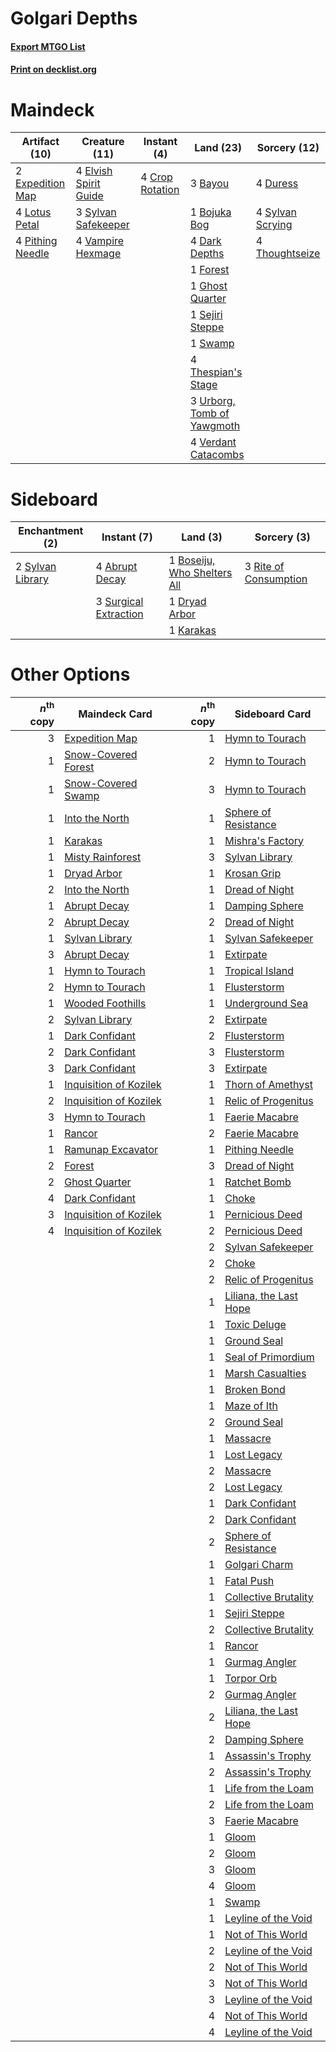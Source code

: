 # Golgari Depths

#### [Export MTGO List](../collection/Golgari%20Depths/Golgari%20Depths.txt)
#### [Print on decklist.org](http://decklist.org/?deckmain=3%09Bayou%0A1%09Bojuka%20Bog%0A4%09Crop%20Rotation%0A4%09Dark%20Depths%0A4%09Duress%0A4%09Elvish%20Spirit%20Guide%0A2%09Expedition%20Map%0A1%09Forest%0A1%09Ghost%20Quarter%0A4%09Lotus%20Petal%0A4%09Pithing%20Needle%0A1%09Sejiri%20Steppe%0A1%09Swamp%0A3%09Sylvan%20Safekeeper%0A4%09Sylvan%20Scrying%0A4%09Thespian's%20Stage%0A4%09Thoughtseize%0A3%09Urborg,%20Tomb%20of%20Yawgmoth%0A4%09Vampire%20Hexmage%0A4%09Verdant%20Catacombs&deckside=4%09Abrupt%20Decay%0A1%09Boseiju,%20Who%20Shelters%20All%0A1%09Dryad%20Arbor%0A1%09Karakas%0A3%09Rite%20of%20Consumption%0A3%09Surgical%20Extraction%0A2%09Sylvan%20Library)
# Maindeck

|                                       Artifact (10)                                       |                                         Creature (11)                                          |                                       Instant (4)                                        |                                              Land (23)                                              |                                       Sorcery (12)                                       |
|-------------------------------------------------------------------------------------------|------------------------------------------------------------------------------------------------|------------------------------------------------------------------------------------------|-----------------------------------------------------------------------------------------------------|------------------------------------------------------------------------------------------|
|2 [Expedition Map](http://gatherer.wizards.com/Pages/Card/Details.aspx?multiverseid=397742)|4 [Elvish Spirit Guide](http://gatherer.wizards.com/Pages/Card/Details.aspx?multiverseid=184542)|4 [Crop Rotation](http://gatherer.wizards.com/Pages/Card/Details.aspx?multiverseid=417430)|3 [Bayou](http://gatherer.wizards.com/Pages/Card/Details.aspx?multiverseid=382860)                   |4 [Duress](http://gatherer.wizards.com/Pages/Card/Details.aspx?multiverseid=270465)       |
|4 [Lotus Petal](http://gatherer.wizards.com/Pages/Card/Details.aspx?multiverseid=420602)   |3 [Sylvan Safekeeper](http://gatherer.wizards.com/Pages/Card/Details.aspx?multiverseid=430371)  |                                                                                          |1 [Bojuka Bog](http://gatherer.wizards.com/Pages/Card/Details.aspx?multiverseid=247536)              |4 [Sylvan Scrying](http://gatherer.wizards.com/Pages/Card/Details.aspx?multiverseid=49529)|
|4 [Pithing Needle](http://gatherer.wizards.com/Pages/Card/Details.aspx?multiverseid=425815)|4 [Vampire Hexmage](http://gatherer.wizards.com/Pages/Card/Details.aspx?multiverseid=382397)    |                                                                                          |4 [Dark Depths](http://gatherer.wizards.com/Pages/Card/Details.aspx?multiverseid=416746)             |4 [Thoughtseize](http://gatherer.wizards.com/Pages/Card/Details.aspx?multiverseid=438676) |
|                                                                                           |                                                                                                |                                                                                          |1 [Forest](http://gatherer.wizards.com/Pages/Card/Details.aspx?multiverseid=439605)                  |                                                                                          |
|                                                                                           |                                                                                                |                                                                                          |1 [Ghost Quarter](http://gatherer.wizards.com/Pages/Card/Details.aspx?multiverseid=430470)           |                                                                                          |
|                                                                                           |                                                                                                |                                                                                          |1 [Sejiri Steppe](http://gatherer.wizards.com/Pages/Card/Details.aspx?multiverseid=243453)           |                                                                                          |
|                                                                                           |                                                                                                |                                                                                          |1 [Swamp](http://gatherer.wizards.com/Pages/Card/Details.aspx?multiverseid=439603)                   |                                                                                          |
|                                                                                           |                                                                                                |                                                                                          |4 [Thespian's Stage](http://gatherer.wizards.com/Pages/Card/Details.aspx?multiverseid=366353)        |                                                                                          |
|                                                                                           |                                                                                                |                                                                                          |3 [Urborg, Tomb of Yawgmoth](http://gatherer.wizards.com/Pages/Card/Details.aspx?multiverseid=287330)|                                                                                          |
|                                                                                           |                                                                                                |                                                                                          |4 [Verdant Catacombs](http://gatherer.wizards.com/Pages/Card/Details.aspx?multiverseid=426074)       |                                                                                          |


# Sideboard

|                                      Enchantment (2)                                      |                                          Instant (7)                                           |                                               Land (3)                                               |                                          Sorcery (3)                                           |
|-------------------------------------------------------------------------------------------|------------------------------------------------------------------------------------------------|------------------------------------------------------------------------------------------------------|------------------------------------------------------------------------------------------------|
|2 [Sylvan Library](http://gatherer.wizards.com/Pages/Card/Details.aspx?multiverseid=383120)|4 [Abrupt Decay](http://gatherer.wizards.com/Pages/Card/Details.aspx?multiverseid=425971)       |1 [Boseiju, Who Shelters All](http://gatherer.wizards.com/Pages/Card/Details.aspx?multiverseid=291507)|3 [Rite of Consumption](http://gatherer.wizards.com/Pages/Card/Details.aspx?multiverseid=159400)|
|                                                                                           |3 [Surgical Extraction](http://gatherer.wizards.com/Pages/Card/Details.aspx?multiverseid=397706)|1 [Dryad Arbor](http://gatherer.wizards.com/Pages/Card/Details.aspx?multiverseid=282542)              |                                                                                                |
|                                                                                           |                                                                                                |1 [Karakas](http://gatherer.wizards.com/Pages/Card/Details.aspx?multiverseid=201198)                  |                                                                                                |


# Other Options

|*n*<sup>th</sup> copy|                                          Maindeck Card                                          |*n*<sup>th</sup> copy|                                         Sideboard Card                                          |
|--------------------:|-------------------------------------------------------------------------------------------------|--------------------:|-------------------------------------------------------------------------------------------------|
|                    3|[Expedition Map](http://gatherer.wizards.com/Pages/Card/Details.aspx?multiverseid=397742)        |                    1|[Hymn to Tourach](http://gatherer.wizards.com/Pages/Card/Details.aspx?multiverseid=382976)       |
|                    1|[Snow-Covered Forest](http://gatherer.wizards.com/Pages/Card/Details.aspx?multiverseid=184812)   |                    2|[Hymn to Tourach](http://gatherer.wizards.com/Pages/Card/Details.aspx?multiverseid=382976)       |
|                    1|[Snow-Covered Swamp](http://gatherer.wizards.com/Pages/Card/Details.aspx?multiverseid=184816)    |                    3|[Hymn to Tourach](http://gatherer.wizards.com/Pages/Card/Details.aspx?multiverseid=382976)       |
|                    1|[Into the North](http://gatherer.wizards.com/Pages/Card/Details.aspx?multiverseid=121199)        |                    1|[Sphere of Resistance](http://gatherer.wizards.com/Pages/Card/Details.aspx?multiverseid=383106)  |
|                    1|[Karakas](http://gatherer.wizards.com/Pages/Card/Details.aspx?multiverseid=201198)               |                    1|[Mishra's Factory](http://gatherer.wizards.com/Pages/Card/Details.aspx?multiverseid=159114)      |
|                    1|[Misty Rainforest](http://gatherer.wizards.com/Pages/Card/Details.aspx?multiverseid=426065)      |                    3|[Sylvan Library](http://gatherer.wizards.com/Pages/Card/Details.aspx?multiverseid=383120)        |
|                    1|[Dryad Arbor](http://gatherer.wizards.com/Pages/Card/Details.aspx?multiverseid=282542)           |                    1|[Krosan Grip](http://gatherer.wizards.com/Pages/Card/Details.aspx?multiverseid=370557)           |
|                    2|[Into the North](http://gatherer.wizards.com/Pages/Card/Details.aspx?multiverseid=121199)        |                    1|[Dread of Night](http://gatherer.wizards.com/Pages/Card/Details.aspx?multiverseid=4658)          |
|                    1|[Abrupt Decay](http://gatherer.wizards.com/Pages/Card/Details.aspx?multiverseid=425971)          |                    1|[Damping Sphere](http://gatherer.wizards.com/Pages/Card/Details.aspx?multiverseid=443101)        |
|                    2|[Abrupt Decay](http://gatherer.wizards.com/Pages/Card/Details.aspx?multiverseid=425971)          |                    2|[Dread of Night](http://gatherer.wizards.com/Pages/Card/Details.aspx?multiverseid=4658)          |
|                    1|[Sylvan Library](http://gatherer.wizards.com/Pages/Card/Details.aspx?multiverseid=383120)        |                    1|[Sylvan Safekeeper](http://gatherer.wizards.com/Pages/Card/Details.aspx?multiverseid=430371)     |
|                    3|[Abrupt Decay](http://gatherer.wizards.com/Pages/Card/Details.aspx?multiverseid=425971)          |                    1|[Extirpate](http://gatherer.wizards.com/Pages/Card/Details.aspx?multiverseid=370384)             |
|                    1|[Hymn to Tourach](http://gatherer.wizards.com/Pages/Card/Details.aspx?multiverseid=382976)       |                    1|[Tropical Island](http://gatherer.wizards.com/Pages/Card/Details.aspx?multiverseid=383138)       |
|                    2|[Hymn to Tourach](http://gatherer.wizards.com/Pages/Card/Details.aspx?multiverseid=382976)       |                    1|[Flusterstorm](http://gatherer.wizards.com/Pages/Card/Details.aspx?multiverseid=382942)          |
|                    1|[Wooded Foothills](http://gatherer.wizards.com/Pages/Card/Details.aspx?multiverseid=405116)      |                    1|[Underground Sea](http://gatherer.wizards.com/Pages/Card/Details.aspx?multiverseid=383142)       |
|                    2|[Sylvan Library](http://gatherer.wizards.com/Pages/Card/Details.aspx?multiverseid=383120)        |                    2|[Extirpate](http://gatherer.wizards.com/Pages/Card/Details.aspx?multiverseid=370384)             |
|                    1|[Dark Confidant](http://gatherer.wizards.com/Pages/Card/Details.aspx?multiverseid=370413)        |                    2|[Flusterstorm](http://gatherer.wizards.com/Pages/Card/Details.aspx?multiverseid=382942)          |
|                    2|[Dark Confidant](http://gatherer.wizards.com/Pages/Card/Details.aspx?multiverseid=370413)        |                    3|[Flusterstorm](http://gatherer.wizards.com/Pages/Card/Details.aspx?multiverseid=382942)          |
|                    3|[Dark Confidant](http://gatherer.wizards.com/Pages/Card/Details.aspx?multiverseid=370413)        |                    3|[Extirpate](http://gatherer.wizards.com/Pages/Card/Details.aspx?multiverseid=370384)             |
|                    1|[Inquisition of Kozilek](http://gatherer.wizards.com/Pages/Card/Details.aspx?multiverseid=425900)|                    1|[Thorn of Amethyst](http://gatherer.wizards.com/Pages/Card/Details.aspx?multiverseid=140166)     |
|                    2|[Inquisition of Kozilek](http://gatherer.wizards.com/Pages/Card/Details.aspx?multiverseid=425900)|                    1|[Relic of Progenitus](http://gatherer.wizards.com/Pages/Card/Details.aspx?multiverseid=205326)   |
|                    3|[Hymn to Tourach](http://gatherer.wizards.com/Pages/Card/Details.aspx?multiverseid=382976)       |                    1|[Faerie Macabre](http://gatherer.wizards.com/Pages/Card/Details.aspx?multiverseid=370410)        |
|                    1|[Rancor](http://gatherer.wizards.com/Pages/Card/Details.aspx?multiverseid=423501)                |                    2|[Faerie Macabre](http://gatherer.wizards.com/Pages/Card/Details.aspx?multiverseid=370410)        |
|                    1|[Ramunap Excavator](http://gatherer.wizards.com/Pages/Card/Details.aspx?multiverseid=430818)     |                    1|[Pithing Needle](http://gatherer.wizards.com/Pages/Card/Details.aspx?multiverseid=425815)        |
|                    2|[Forest](http://gatherer.wizards.com/Pages/Card/Details.aspx?multiverseid=439605)                |                    3|[Dread of Night](http://gatherer.wizards.com/Pages/Card/Details.aspx?multiverseid=4658)          |
|                    2|[Ghost Quarter](http://gatherer.wizards.com/Pages/Card/Details.aspx?multiverseid=430470)         |                    1|[Ratchet Bomb](http://gatherer.wizards.com/Pages/Card/Details.aspx?multiverseid=205482)          |
|                    4|[Dark Confidant](http://gatherer.wizards.com/Pages/Card/Details.aspx?multiverseid=370413)        |                    1|[Choke](http://gatherer.wizards.com/Pages/Card/Details.aspx?multiverseid=430685)                 |
|                    3|[Inquisition of Kozilek](http://gatherer.wizards.com/Pages/Card/Details.aspx?multiverseid=425900)|                    1|[Pernicious Deed](http://gatherer.wizards.com/Pages/Card/Details.aspx?multiverseid=442201)       |
|                    4|[Inquisition of Kozilek](http://gatherer.wizards.com/Pages/Card/Details.aspx?multiverseid=425900)|                    2|[Pernicious Deed](http://gatherer.wizards.com/Pages/Card/Details.aspx?multiverseid=442201)       |
|                     |                                                                                                 |                    2|[Sylvan Safekeeper](http://gatherer.wizards.com/Pages/Card/Details.aspx?multiverseid=430371)     |
|                     |                                                                                                 |                    2|[Choke](http://gatherer.wizards.com/Pages/Card/Details.aspx?multiverseid=430685)                 |
|                     |                                                                                                 |                    2|[Relic of Progenitus](http://gatherer.wizards.com/Pages/Card/Details.aspx?multiverseid=205326)   |
|                     |                                                                                                 |                    1|[Liliana, the Last Hope](http://gatherer.wizards.com/Pages/Card/Details.aspx?multiverseid=414388)|
|                     |                                                                                                 |                    1|[Toxic Deluge](http://gatherer.wizards.com/Pages/Card/Details.aspx?multiverseid=413650)          |
|                     |                                                                                                 |                    1|[Ground Seal](http://gatherer.wizards.com/Pages/Card/Details.aspx?multiverseid=451104)           |
|                     |                                                                                                 |                    1|[Seal of Primordium](http://gatherer.wizards.com/Pages/Card/Details.aspx?multiverseid=425960)    |
|                     |                                                                                                 |                    1|[Marsh Casualties](http://gatherer.wizards.com/Pages/Card/Details.aspx?multiverseid=401696)      |
|                     |                                                                                                 |                    1|[Broken Bond](http://gatherer.wizards.com/Pages/Card/Details.aspx?multiverseid=443045)           |
|                     |                                                                                                 |                    1|[Maze of Ith](http://gatherer.wizards.com/Pages/Card/Details.aspx?multiverseid=201263)           |
|                     |                                                                                                 |                    2|[Ground Seal](http://gatherer.wizards.com/Pages/Card/Details.aspx?multiverseid=451104)           |
|                     |                                                                                                 |                    1|[Massacre](http://gatherer.wizards.com/Pages/Card/Details.aspx?multiverseid=21324)               |
|                     |                                                                                                 |                    1|[Lost Legacy](http://gatherer.wizards.com/Pages/Card/Details.aspx?multiverseid=417661)           |
|                     |                                                                                                 |                    2|[Massacre](http://gatherer.wizards.com/Pages/Card/Details.aspx?multiverseid=21324)               |
|                     |                                                                                                 |                    2|[Lost Legacy](http://gatherer.wizards.com/Pages/Card/Details.aspx?multiverseid=417661)           |
|                     |                                                                                                 |                    1|[Dark Confidant](http://gatherer.wizards.com/Pages/Card/Details.aspx?multiverseid=370413)        |
|                     |                                                                                                 |                    2|[Dark Confidant](http://gatherer.wizards.com/Pages/Card/Details.aspx?multiverseid=370413)        |
|                     |                                                                                                 |                    2|[Sphere of Resistance](http://gatherer.wizards.com/Pages/Card/Details.aspx?multiverseid=383106)  |
|                     |                                                                                                 |                    1|[Golgari Charm](http://gatherer.wizards.com/Pages/Card/Details.aspx?multiverseid=430396)         |
|                     |                                                                                                 |                    1|[Fatal Push](http://gatherer.wizards.com/Pages/Card/Details.aspx?multiverseid=423724)            |
|                     |                                                                                                 |                    1|[Collective Brutality](http://gatherer.wizards.com/Pages/Card/Details.aspx?multiverseid=414380)  |
|                     |                                                                                                 |                    1|[Sejiri Steppe](http://gatherer.wizards.com/Pages/Card/Details.aspx?multiverseid=243453)         |
|                     |                                                                                                 |                    2|[Collective Brutality](http://gatherer.wizards.com/Pages/Card/Details.aspx?multiverseid=414380)  |
|                     |                                                                                                 |                    1|[Rancor](http://gatherer.wizards.com/Pages/Card/Details.aspx?multiverseid=423501)                |
|                     |                                                                                                 |                    1|[Gurmag Angler](http://gatherer.wizards.com/Pages/Card/Details.aspx?multiverseid=391850)         |
|                     |                                                                                                 |                    1|[Torpor Orb](http://gatherer.wizards.com/Pages/Card/Details.aspx?multiverseid=233069)            |
|                     |                                                                                                 |                    2|[Gurmag Angler](http://gatherer.wizards.com/Pages/Card/Details.aspx?multiverseid=391850)         |
|                     |                                                                                                 |                    2|[Liliana, the Last Hope](http://gatherer.wizards.com/Pages/Card/Details.aspx?multiverseid=414388)|
|                     |                                                                                                 |                    2|[Damping Sphere](http://gatherer.wizards.com/Pages/Card/Details.aspx?multiverseid=443101)        |
|                     |                                                                                                 |                    1|[Assassin's Trophy](http://gatherer.wizards.com/Pages/Card/Details.aspx?multiverseid=452902)     |
|                     |                                                                                                 |                    2|[Assassin's Trophy](http://gatherer.wizards.com/Pages/Card/Details.aspx?multiverseid=452902)     |
|                     |                                                                                                 |                    1|[Life from the Loam](http://gatherer.wizards.com/Pages/Card/Details.aspx?multiverseid=370398)    |
|                     |                                                                                                 |                    2|[Life from the Loam](http://gatherer.wizards.com/Pages/Card/Details.aspx?multiverseid=370398)    |
|                     |                                                                                                 |                    3|[Faerie Macabre](http://gatherer.wizards.com/Pages/Card/Details.aspx?multiverseid=370410)        |
|                     |                                                                                                 |                    1|[Gloom](http://gatherer.wizards.com/Pages/Card/Details.aspx?multiverseid=202516)                 |
|                     |                                                                                                 |                    2|[Gloom](http://gatherer.wizards.com/Pages/Card/Details.aspx?multiverseid=202516)                 |
|                     |                                                                                                 |                    3|[Gloom](http://gatherer.wizards.com/Pages/Card/Details.aspx?multiverseid=202516)                 |
|                     |                                                                                                 |                    4|[Gloom](http://gatherer.wizards.com/Pages/Card/Details.aspx?multiverseid=202516)                 |
|                     |                                                                                                 |                    1|[Swamp](http://gatherer.wizards.com/Pages/Card/Details.aspx?multiverseid=439603)                 |
|                     |                                                                                                 |                    1|[Leyline of the Void](http://gatherer.wizards.com/Pages/Card/Details.aspx?multiverseid=205013)   |
|                     |                                                                                                 |                    1|[Not of This World](http://gatherer.wizards.com/Pages/Card/Details.aspx?multiverseid=198296)     |
|                     |                                                                                                 |                    2|[Leyline of the Void](http://gatherer.wizards.com/Pages/Card/Details.aspx?multiverseid=205013)   |
|                     |                                                                                                 |                    2|[Not of This World](http://gatherer.wizards.com/Pages/Card/Details.aspx?multiverseid=198296)     |
|                     |                                                                                                 |                    3|[Not of This World](http://gatherer.wizards.com/Pages/Card/Details.aspx?multiverseid=198296)     |
|                     |                                                                                                 |                    3|[Leyline of the Void](http://gatherer.wizards.com/Pages/Card/Details.aspx?multiverseid=205013)   |
|                     |                                                                                                 |                    4|[Not of This World](http://gatherer.wizards.com/Pages/Card/Details.aspx?multiverseid=198296)     |
|                     |                                                                                                 |                    4|[Leyline of the Void](http://gatherer.wizards.com/Pages/Card/Details.aspx?multiverseid=205013)   |

